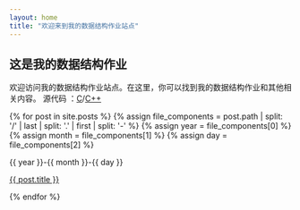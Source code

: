 ```yaml
---
layout: home
title: "欢迎来到我的数据结构作业站点"
---
```


## 这是我的数据结构作业

欢迎访问我的数据结构作业站点。在这里，你可以找到我的数据结构作业和其他相关内容。
源代码 ：[C](https://github.com/102300671/dsa_hw/tree/main/c)/[C++](https://github.com/102300671/dsa_hw/tree/main/cpp)

{% for post in site.posts %}
{% assign file_components = post.path | split: '/' | last | split: '.' | first | split: '-' %}
{% assign year = file_components[0] %}
{% assign month = file_components[1] %}
{% assign day = file_components[2] %}
<p>{{ year }}-{{ month }}-{{ day }}</p>
<p><a href="{{site.baseurl}}{{ post.url }}">{{ post.title }}</a></p>
{% endfor %}
